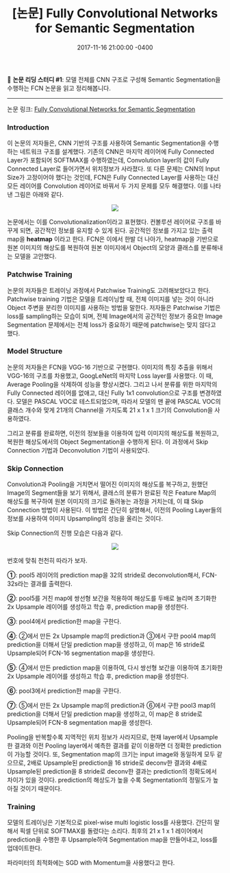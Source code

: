 ﻿---
layout: article
title:  "[논문] Fully Convolutional Networks for Semantic Segmentation"
date: 2017-11-16 21:00:00 -0400
modify_date: 2017-11-16 21:00:00 -0400
tags:
- Deep Learning
- Paper Reading
- Semantic Segmentation
category: 
- deep learning
use_math: true
---

:memo: __논문 리딩 스터디 #1__: 모델 전체를 CNN 구조로 구성해 Semantic Segmentation을 수행하는 FCN 논문을 읽고 정리해봅니다.

<!--more-->
-----
논문 링크: [Fully Convolutional Networks for Semantic Segmentation](https://www.cv-foundation.org/openaccess/content_cvpr_2015/papers/Long_Fully_Convolutional_Networks_2015_CVPR_paper.pdf)

### Introduction
이 논문의 저자들은, CNN 기반의 구조를 사용하여 Semantic Segmentation을 수행하는 네트워크 구조를 설계했다. 기존의 CNN은 마지막 레이어에 Fully Connected Layer가 포함되어 SOFTMAX를 수행하였는데, Convolution layer의 값이 Fully Connected Layer로 들어가면서 위치정보가 사라졌다. 또 다른 문제는 CNN의 Input Size가 고정이어야 했다는 것인데, FCN은 Fully Connected Layer를 사용하는 대신 모든 레이어를 Convolution 레이어로 바꿔서 두 가지 문제를 모두 해결했다. 이를 나타낸 그림은 아래와 같다.

<p align="center"><image src="/assets/posts/images/FCN/FCN.png"/></p>

논문에서는 이를 Convolutionalization이라고 표현했다. 컨볼루션 레이어로 구조를 바꾸게 되면, 공간적인 정보를 유지할 수 있게 된다. 공간적인 정보를 가지고 있는 출력 map을 __heatmap__ 이라고 한다. FCN은 이에서 한발 더 나아가, heatmap을 기반으로 원본 이미지의 해상도를 복원하여 원본 이미지에서 Object의 모양과 클래스를 분류해내는 모델을 고안했다.

### Patchwise Training
논문의 저자들은 트레이닝 과정에서 Patchwise Training도 고려해보았다고 한다. Patchwise training 기법은 모델을 트레이닝할 때, 전체 이미지를 넣는 것이 아니라 Object 주변을 분리한 이미지를 사용하는 방법을 말한다. 저자들은 Patchwise 기법은 loss를 sampling하는 모습이 되며, 전체 Image에서의 공간적인 정보가 중요한 Image Segmentation 문제에서는 전체 loss가 중요하기 때문에 patchwise는 맞지 않다고 했다.

### Model Structure
논문의 저자들은 FCN을 VGG-16 기반으로 구현했다. 이미지의 특징 추출을 위해서 VGG-16의 구조를 차용했고, GoogLeNet의 마지막 Loss layer를 사용했다. 이 때, Average Pooling을 삭제하여 성능을 향상시켰다. 그리고 나서 분류를 위한 마지막의 Fully Connected 레이어를 없애고, 대신 Fully 1x1 convolution으로 구조를 변경하였다. 모델은 PASCAL VOC로 테스트되었으며, 따라서 모델의 맨 끝에 PASCAL VOC의 클래스 개수와 맞게 21개의 Channel을 가지도록 21 x 1 x 1 크기의 Convolution을 사용하였다.

그리고 분류를 완료하면, 이전의 정보들을 이용하여 입력 이미지의 해상도를 복원하고, 복원한 해상도에서의 Object Segmentation을 수행하게 된다. 이 과정에서 Skip Connection 기법과 Deconvolution 기법이 사용되었다.

### Skip Connection
Convolution과 Pooling을 거치면서 떨어진 이미지의 해상도를 복구하고, 원했던 Image의 Segment들을 보기 위해서, 클래스의 분류가 완료된 작은 Feature Map의 해상도를 복구하여 원본 이미지의 크기로 돌려놓는 과정을 거치는데, 이 떄 Skip Connection 방법이 사용된다. 이 방법은 간단히 설명해서, 이전의 Pooling Layer들의 정보를 사용하여 이미지 Upsampling의 성능을 올리는 것이다.

Skip Connection의 진행 모습은 다음과 같다.

<p align="center"><image src="/assets/posts/images/FCN/SkipConnection.PNG"/></p>

번호에 맞춰 천천히 따라가 보자.

__①__: pool5 레이어의 prediction map을 32의 stride로 deconvolution해서, FCN-32s라는 결과를 출력한다.

__②__:  pool5를 거친 map에 쌍선형 보간을 적용하여 해상도를 두배로 늘리며 초기화한 2x Upsample 레이어를 생성하고 학습 후, prediction map을 생성한다.

__③__:  pool4에서 prediction한 map을 구한다.

__④__:  ②에서 만든 2x Upsample map의 prediction과 ③에서 구한 pool4 map의 prediction을 더해서 단일 prediction map을 생성하고, 이 map은 16 stride로 Upsample되어 FCN-16 segmentation map을 생성한다.

__⑤__:  ④에서 만든 prediction map을 이용하여, 다시 쌍선형 보간을 이용하여 초기화한 2x Upsample 레이어를 생성하고 학습 후, prediction map을 생성한다.

__⑥__:  pool3에서 prediction한 map을 구한다.

__⑦__:  ⑤에서 만든 2x Upsample map의 prediction과 ⑥에서 구한 pool3 map의 prediction을 더해서 단일 prediction map을 생성하고, 이 map은 8 stride로 Upsample되어 FCN-8 segmentation map을 생성한다.

Pooling을 반복할수록 지역적인 위치 정보가 사라지므로, 현재 layer에서 Upsample한 결과와 이전 Pooling layer에서 예측한 결과를 같이 이용하면 더 정확한 prediction이 가능할 것이다. 또, Segmentation map의 크기는 input image와 동일하게 모두 같으므로, 2배로 Upsample된 prediction을 16 stride로 deconv한 결과와 4배로 Upsample된 prediction을 8 stride로 deconv한 결과는 prediction의 정확도에서 차이가 있을 것이다. prediction의 해상도가 높을 수록 Segmentation의 정밀도가 높아질 것이기 때문이다.

### Training
모델의 트레이닝은 기본적으로 pixel-wise multi logistic loss를 사용했다. 간단히 말해서 픽셀 단위로 SOFTMAX를 돌렸다는 소리다. 최후의 21 x 1 x 1 레이어에서 prediction을 수행한 후 Upsample하여 Segmentation map을 만들어내고, loss를 업데이트한다.

파라미터의 최적화에는 SGD with Momentum을 사용했다고 한다.
